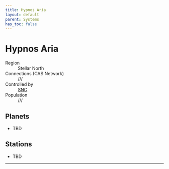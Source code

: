 ```yaml
---
title: Hypnos Aria
layout: default
parent: Systems
has_toc: false
---
```


# Hypnos Aria
<dl>
    <dt>Region</dt><dd>Stellar North</dd>
    <dt>Connections (CAS Network)</dt><dd>///</dd>
    <dt>Controlled by</dt><dd><a href="../../factions/SNC.html">SNC</a></dd>
    <dt>Population</dt><dd>///</dd>
</dl>

## Planets
* TBD

## Stations
* TBD

----
